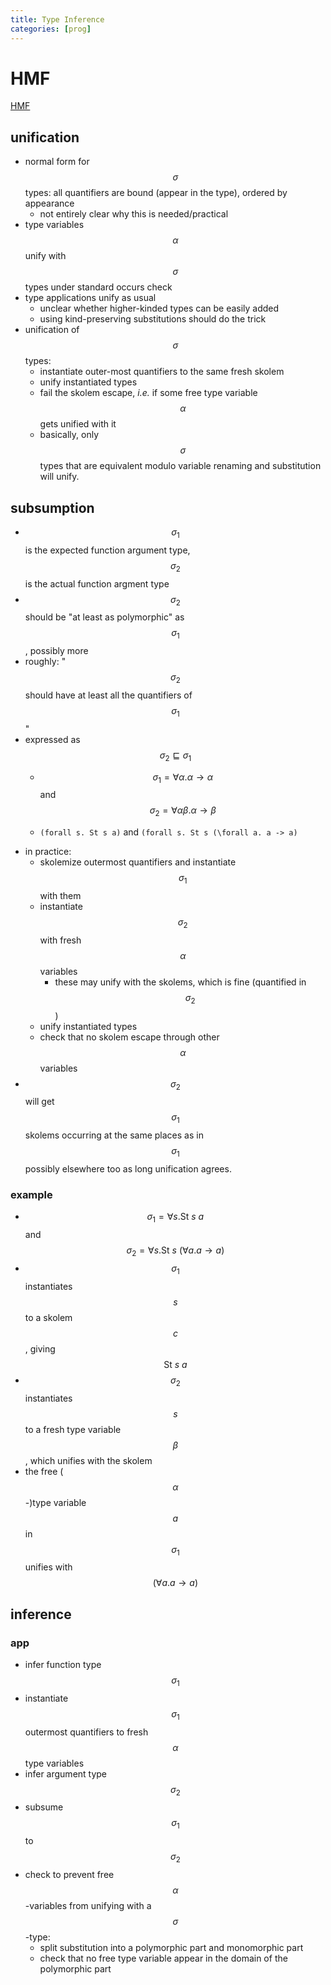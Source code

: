 ```yaml
---
title: Type Inference
categories: [prog]
---
```


# HMF 

[HMF](https://www.microsoft.com/en-us/research/publication/hmf-simple-type-inference-for-first-class-polymorphism-2/)

## unification

- normal form for $$\sigma$$ types: all quantifiers are bound (appear
  in the type), ordered by appearance
  - not entirely clear why this is needed/practical
- type variables $$\alpha$$ unify with $$\sigma$$ types under standard
  occurs check
- type applications unify as usual
  - unclear whether higher-kinded types can be easily added
  - using kind-preserving substitutions should do the trick
- unification of $$\sigma$$ types: 
  - instantiate outer-most quantifiers to the same fresh skolem 
  - unify instantiated types 
  - fail the skolem escape, *i.e.* if some free type variable
    $$\alpha$$ gets unified with it
  - basically, only $$\sigma$$ types that are equivalent modulo
	variable renaming and substitution will unify.

## subsumption

- $$\sigma_1$$ is the expected function argument type, $$\sigma_2$$ is
the actual function argment type
- $$\sigma_2$$ should be "at least as polymorphic" as $$\sigma_1$$,
  possibly more
- roughly: "$$\sigma_2$$ should have at least all the quantifiers of $$\sigma_1$$"
- expressed as $$\sigma_2 \sqsubseteq \sigma_1$$
  - $$\sigma_1 = \forall \alpha. \alpha \to \alpha$$ and
    $$\sigma_2 = \forall \alpha\beta. \alpha \to \beta$$
  
  - `(forall s. St s a)` and `(forall s. St s (\forall a. a -> a)`
- in practice:
  - skolemize outermost quantifiers and instantiate $$\sigma_1$$ with them
  - instantiate $$\sigma_2$$ with fresh $$\alpha$$ variables 
	- these may unify with the skolems, which is fine (quantified in $$\sigma_2$$)
  - unify instantiated types
  - check that no skolem escape through other $$\alpha$$ variables
- $$\sigma_2$$ will get $$\sigma_1$$ skolems occurring at the same
  places as in $$\sigma_1$$ possibly elsewhere too as long unification
  agrees.
	
### example

- $$\sigma_1 = \forall s.\mathrm{St}\ s\ a$$ and 
  $$\sigma_2 = \forall s.\mathrm{St}\ s\ (\forall a.a\to a)$$
- $$\sigma_1$$ instantiates $$s$$ to a skolem $$c$$, giving $$\mathrm{St}\ s\ a$$
- $$\sigma_2$$ instantiates $$s$$ to a fresh type variable $$\beta$$, which unifies with the skolem
- the free ($$\alpha$$-)type variable $$a$$ in $$\sigma_1$$ unifies
  with $$(\forall a.a\to a)$$


## inference

### app

- infer function type $$\sigma_1$$
- instantiate $$\sigma_1$$ outermost quantifiers to fresh $$\alpha$$
  type variables
- infer argument type $$\sigma_2$$
- subsume $$\sigma_1$$ to $$\sigma_2$$
- check to prevent free $$\alpha$$-variables from unifying with a $$\sigma$$-type:
  - split substitution into a polymorphic part and monomorphic part
  - check that no free type variable appear in the domain of the
    polymorphic part
